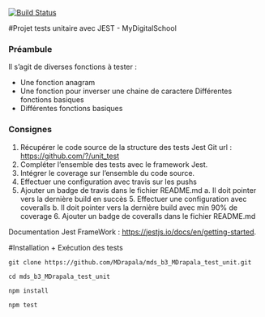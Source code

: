 [![Build Status](https://travis-ci.com/travis-ci/travis-web.svg?branch=master)](https://travis-ci.com/travis-ci/travis-web)

#Projet tests unitaire avec JEST - MyDigitalSchool

### Préambule
Il s’agit de diverses fonctions à tester :
  - Une fonction anagram
  - Une fonction pour inverser une chaine de caractere Différentes fonctions basiques
  - Différentes fonctions basiques

### Consignes
1. Récupérer le code source de la structure des tests Jest Git url : https://github.com/?/unit_test
2. Compléter l’ensemble des tests avec le framework Jest.
3. Intégrer le coverage sur l’ensemble du code source.
4. Effectuer une configuration avec travis sur les pushs
5. Ajouter un badge de travis dans le fichier README.md
  a. Il doit pointer vers la dernière build en succès 5. Effectuer une configuration avec coveralls
  b. Il doit pointer vers la dernière build avec min 90% de coverage 6. Ajouter un badge de coveralls dans le fichier README.md
  
Documentation Jest FrameWork : https://jestjs.io/docs/en/getting-started.

#Installation + Exécution des tests

```git clone https://github.com/MDrapala/mds_b3_MDrapala_test_unit.git```

```cd mds_b3_MDrapala_test_unit```

```npm install```

```npm test```

